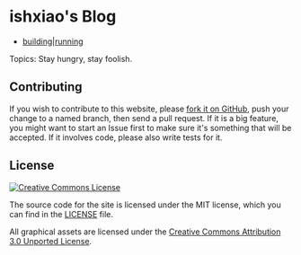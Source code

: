 # ishxiao's Blog

- [building](https://github.com/ishxiao/blog/)|[running](https://ishxiao.github.io/blog/)


Topics: Stay hungry, stay foolish.

## Contributing

If you wish to contribute to this website, please [fork it on GitHub](https://github.com/ishxiao/blog/), push your
change to a named branch, then send a pull request. If it is a big feature,
you might want to start an Issue first to make sure it's something that will
be accepted.  If it involves code, please also write tests for it.

## License

<a rel="license" href="http://creativecommons.org/licenses/by-nc/3.0/">
    <img alt="Creative Commons License" style="border-width:0" src="http://i.creativecommons.org/l/by-nc/3.0/88x31.png" />
</a>

The source code for the site is licensed under the MIT license, which you can find in
the [LICENSE](https://github.com/ishxiao/blog/blob/gh-pages/LICENSE) file.

All graphical assets are licensed under the
[Creative Commons Attribution 3.0 Unported License](https://creativecommons.org/licenses/by/3.0/).